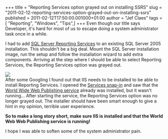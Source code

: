 +++
title = "Reporting Services option grayed out on installing SSRS"
slug = "2011-02-12-reporting-services-option-grayed-out-on-installing-ssrs"
published = 2011-02-12T17:50:00.001000+01:00
author = "Jef Claes"
tags = [ "Reporting", "Windows", "Tips",]
+++
Even though our title says Developer, it's hard for most of us to escape
doing a system administrator task once in a while.  
  
I had to add [SQL Server Reporting
Services](http://en.wikipedia.org/wiki/SQL_Server_Reporting_Services) to
an existing SQL Server 2005 installation. This shouldn't be a big deal.
Mount the SQL Server installation image, run the setup and follow the
installation wizard to add extra components. Arriving at the step where
I should be able to select Reporting Services, the Reporting Services
option was grayed out.  
  
[![](../images/thumbnails/2011-02-12-reporting-services-option-grayed-out-on-installing-ssrs-ReportingServicesGrayedOut.PNG)](../images/2011-02-12-reporting-services-option-grayed-out-on-installing-ssrs-ReportingServicesGrayedOut.PNG)  
After some Googling I found out that IIS needs to be installed to be
able to install Reporting Services. I opened the [Services
snap-in](http://technet.microsoft.com/en-us/library/cc757797(WS.10).aspx)
and saw that the [World Wide Web Publishing
service](http://technet.microsoft.com/en-us/library/cc734944(WS.10).aspx)
already was installed, but it wasn't running... After starting the
service, the Reporting Services option was no longer grayed out. The
installer should have been smart enough to give a hint in my opinion,
terrible user experience.  
  
**So to make a long story short, make sure IIS is installed and that the
World Web Web Publishing service is running!**  
  
I hope I was able to soften some of the system administrator pain.
